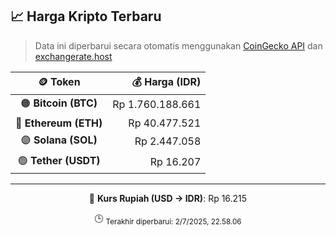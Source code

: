 

<!-- HARGA_KRIPTO -->
## 📈 Harga Kripto Terbaru

> Data ini diperbarui secara otomatis menggunakan [CoinGecko API](https://www.coingecko.com/) dan [exchangerate.host](https://exchangerate.host/)

<div align="center">

| 🪙 Token | 💰 Harga (IDR) |
|:------:|---------------:|
| 🟠 **Bitcoin (BTC)**   | Rp 1.760.188.661 |
| 🔵 **Ethereum (ETH)**  | Rp 40.477.521 |
| 🟣 **Solana (SOL)**    | Rp 2.447.058 |
| 🟢 **Tether (USDT)**   | Rp 16.207 |

---

💱 **Kurs Rupiah (USD → IDR)**: Rp 16.215

🕒 <sub>Terakhir diperbarui: 2/7/2025, 22.58.06</sub>

</div>
<!-- /HARGA_KRIPTO -->